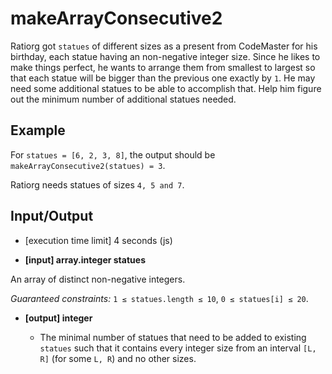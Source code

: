 # makeArrayConsecutive2

Ratiorg got `statues` of different sizes as a present from CodeMaster for his birthday, each statue having an non-negative integer size. Since he likes to make things perfect, he wants to arrange them from smallest to largest so that each statue will be bigger than the previous one exactly by `1`. He may need some additional statues to be able to accomplish that. Help him figure out the minimum number of additional statues needed.


## Example

For `statues = [6, 2, 3, 8]`, the output should be
`makeArrayConsecutive2(statues) = 3`.

Ratiorg needs statues of sizes `4, 5 and 7`.

## Input/Output

* [execution time limit] 4 seconds (js)

* **[input] array.integer statues**

An array of distinct non-negative integers.

_Guaranteed constraints:_
`1 ≤ statues.length ≤ 10`,
`0 ≤ statues[i] ≤ 20`.

* **[output] integer**

  * The minimal number of statues that need to be added to existing `statues` such that it contains every integer size from an interval `[L, R]` (for some `L, R`) and no other sizes.
